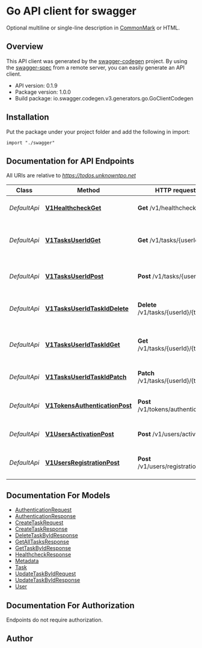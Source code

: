 # Go API client for swagger

Optional multiline or single-line description in [CommonMark](http://commonmark.org/help/) or HTML.

## Overview
This API client was generated by the [swagger-codegen](https://github.com/swagger-api/swagger-codegen) project.  By using the [swagger-spec](https://github.com/swagger-api/swagger-spec) from a remote server, you can easily generate an API client.

- API version: 0.1.9
- Package version: 1.0.0
- Build package: io.swagger.codegen.v3.generators.go.GoClientCodegen

## Installation
Put the package under your project folder and add the following in import:
```golang
import "./swagger"
```

## Documentation for API Endpoints

All URIs are relative to *https://todos.unknowntpo.net*

Class | Method | HTTP request | Description
------------ | ------------- | ------------- | -------------
*DefaultApi* | [**V1HealthcheckGet**](docs/DefaultApi.md#v1healthcheckget) | **Get** /v1/healthcheck | Returns status of service.
*DefaultApi* | [**V1TasksUserIdGet**](docs/DefaultApi.md#v1tasksuseridget) | **Get** /v1/tasks/{userId} | Returns all tasks for user identified by userId.
*DefaultApi* | [**V1TasksUserIdPost**](docs/DefaultApi.md#v1tasksuseridpost) | **Post** /v1/tasks/{userId} | Create a new task for user &#x27;user_id&#x27;
*DefaultApi* | [**V1TasksUserIdTaskIdDelete**](docs/DefaultApi.md#v1tasksuseridtaskiddelete) | **Delete** /v1/tasks/{userId}/{taskId} | Delete task by id for specific user.
*DefaultApi* | [**V1TasksUserIdTaskIdGet**](docs/DefaultApi.md#v1tasksuseridtaskidget) | **Get** /v1/tasks/{userId}/{taskId} | Returns all tasks for user identified by userId.
*DefaultApi* | [**V1TasksUserIdTaskIdPatch**](docs/DefaultApi.md#v1tasksuseridtaskidpatch) | **Patch** /v1/tasks/{userId}/{taskId} | Update task for specific user.
*DefaultApi* | [**V1TokensAuthenticationPost**](docs/DefaultApi.md#v1tokensauthenticationpost) | **Post** /v1/tokens/authentication | Authenticate the user based on given token.
*DefaultApi* | [**V1UsersActivationPost**](docs/DefaultApi.md#v1usersactivationpost) | **Post** /v1/users/activation | Activate the user by the given token.
*DefaultApi* | [**V1UsersRegistrationPost**](docs/DefaultApi.md#v1usersregistrationpost) | **Post** /v1/users/registration | Returns registered user information.

## Documentation For Models

 - [AuthenticationRequest](docs/AuthenticationRequest.md)
 - [AuthenticationResponse](docs/AuthenticationResponse.md)
 - [CreateTaskRequest](docs/CreateTaskRequest.md)
 - [CreateTaskResponse](docs/CreateTaskResponse.md)
 - [DeleteTaskByIdResponse](docs/DeleteTaskByIdResponse.md)
 - [GetAllTasksResponse](docs/GetAllTasksResponse.md)
 - [GetTaskByIdResponse](docs/GetTaskByIdResponse.md)
 - [HealthcheckResponse](docs/HealthcheckResponse.md)
 - [Metadata](docs/Metadata.md)
 - [Task](docs/Task.md)
 - [UpdateTaskByIdRequest](docs/UpdateTaskByIdRequest.md)
 - [UpdateTaskByIdResponse](docs/UpdateTaskByIdResponse.md)
 - [User](docs/User.md)

## Documentation For Authorization
 Endpoints do not require authorization.


## Author


